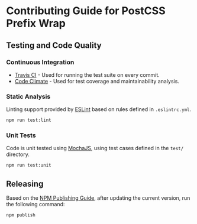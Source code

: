 
# Contributing Guide for PostCSS Prefix Wrap

## Testing and Code Quality

### Continuous Integration

* [Travis CI](https://travis-ci.org/dbtedman/postcss-prefixwrap) - Used for running the test suite on every commit.
* [Code Climate](https://codeclimate.com/github/dbtedman/postcss-prefixwrap) - Used for test coverage and maintainability analysis.

### Static Analysis

Linting support provided by [ESLint](http://eslint.org/) based on rules defined in `.eslintrc.yml`.

```bash
npm run test:lint
```

### Unit Tests

Code is unit tested using [MochaJS](https://mochajs.org), using test cases defined in the `test/` directory.

```bash
npm run test:unit
```

## Releasing

Based on the [NPM Publishing Guide](https://docs.npmjs.com/getting-started/publishing-npm-packages), after updating the current version, run the following command:

```bash
npm publish
```
